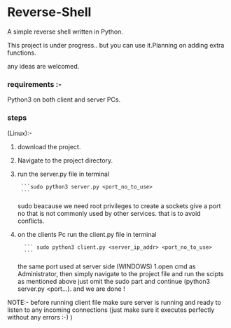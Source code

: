 # Reverse-Shell
A simple reverse shell written in Python.

This project is under progress.. but you can use it.Planning on adding extra functions.

any ideas are welcomed.

### requirements :-
   Python3 on both client and server PCs.
### steps 
   (Linux):-
1. download the project.
2. Navigate to the project directory.
3. run the  server.py file in terminal

        ```sudo python3 server.py <port_no_to_use>
        ```
        
     sudo beacause we need root privileges to create a sockets
     give a port no that is not commonly used by other services. that is to avoid conflicts.
         
 4. on the clients Pc run the client.py file in  terminal
 
          ``` sudo python3 client.py <server_ip_addr> <port_no_to_use> 
          ```
           
      the same port used at server side
    (WINDOWS)
 1.open cmd as Administrator, then simply navigate to the project file and run the scipts as mentioned above just omit the sudo
   part and continue (python3 server.py <port...).
  and we are done !
  
  NOTE:- before running client file make sure server is running and ready to listen to any incoming connections (just make sure 
     it executes perfectly without any errors :-) )
